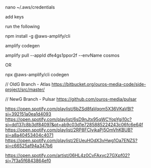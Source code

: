 nano ~/.aws/credentials

add keys

run the following

npm install -g @aws-amplify/cli

amplify codegen

amplify pull --appId dfe4gs1ppor2f --envName cosmos

OR

npx @aws-amplify/cli codegen


// OldG Branch - Atlas
https://bitbucket.org/ouros-media-code/side-project/src/master/

// NewG Branch - Pulsar
https://github.com/ouros-media/pulsar

https://open.spotify.com/playlist/6bZSd8faVqom5X36VKaVBl?si=392151a0ea1d4093
https://open.spotify.com/playlist/6sD9nJtx95qWCYopYgi10c?si=dd137c8b3df84097&pt=ab9c03d1e7285885224243c06fc6e64f
https://open.spotify.com/playlist/2RP8FCIyjkaPj5OmVhKBUB?si=a8a40453404c4071
https://open.spotify.com/playlist/2EUeuHOdX3vHwg1Oa7ENZS?si=c66525af94a347b6

https://open.spotify.com/artist/06HL4z0CvFAxyc27GXpf02?si=7f3a5f6843864ef0